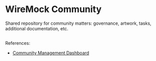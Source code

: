 # WireMock Community

Shared repository for community matters: governance, artwork, tasks, additional documentation, etc.

##

References:

- [Community Management Dashboard](https://github.com/orgs/wiremock/projects/3)
